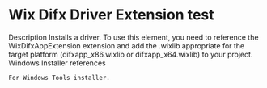 # Wix Difx Driver Extension test


Description
Installs a driver. To use this element, you need to reference the WixDifxAppExtension extension and add the .wixlib appropriate for the target platform (difxapp_x86.wixlib or difxapp_x64.wixlib) to your project.
Windows Installer references

	For Windows Tools installer.
